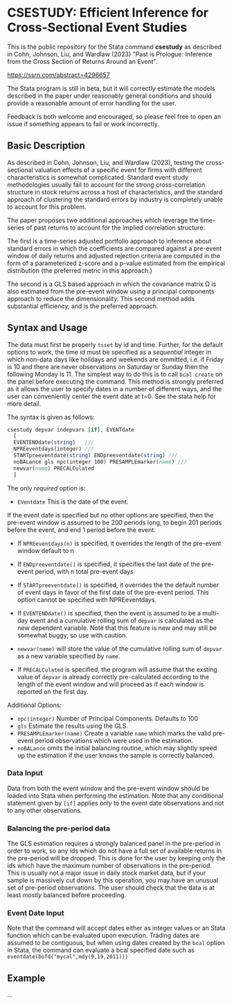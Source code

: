 # CSESTUDY: Efficient Inference for Cross-Sectional Event Studies
This is the public repository for the Stata command **csestudy** as described in Cohn, Johnson, Liu, and Wardlaw (2023) "Past is Prologue: Inference from the Cross Section of Returns Around an Event".

https://ssrn.com/abstract=4296657

The Stata program is still in beta, but it will correctly estimate the models described in the paper under reasonably general conditions and should provide a reasonable amount of error handling for the user.

Feedback is both welcome and encouraged, so please feel free to open an issue if something appears to fail or work incorrectly.

## Basic Description

As described in Cohn, Johnson, Liu, and Wardlaw (2023), testing the cross-sectional valuation effects of a specific event for firms with different characteristics is somewhat complicated. Standard event study methodologies usually fail to account for the strong cross-correlation structure in stock returns across a host of characteristics, and the standard approach of clustering the standard errors by industry is completely unable to account for this problem.

The paper proposes two additional approaches which leverage the time-series of past returns to account for the implied correlation structure:

The first is a time-series adjusted portfolio approach to inference about standard errors in which the coefficients are compared against a pre-event window of daily returns and adjusted rejection criteria are computed in the form of a parameterized z-score and a p-value estimated from the empirical distribution (the preferred metric in this approach.)

The second is a GLS based approach in which the covariance matrix Ω is also estimated from the pre-event window using a principal components approach to reduce the dimensionality. This second method adds substantial efficiency, and is the preferred approach.

## Syntax and Usage

The data must first be properly `tsset` by id and time. Further, for the default options to work, the time id must be specified as a _sequential_ integer in which non-data days like holidays and weekends are ommitted, i.e. if Friday is 10 and there are never observations on Saturday or Sunday then the following Monday is 11. The simplest way to do this is to call `bcal create` on the panel before executing the command. This method is strongly preferred as it allows the user to specify dates in a number of different ways, and the user can conveniently center the event date at t=0. See the stata help for more detail. 

The syntax is given as follows:

```stata
csestudy depvar indepvars [if], EVENTdate
  [
  EVENTENDdate(string)   ///
  NPREeventdays(integer) ///
  STARTpreeventdate(string) ENDpreeventdate(string) ///
  noBALance gls npc(integer 100) PRESAMPLEmarker(name) ///
  newvar(name) PRECALCulated
  ] 
```
The only _required_ option is:
- `EVentdate` This is the date of the event.

If the event date is specified but no other options are specified, then the pre-event window is assumed to be 200 periods long, to begin 201 periods before the event, and end 1 period before the event.

- If `NPREeventdays(n)` is specified, it overrides the length of the pre-event window default to n
- If `ENDpreeventdate()` is specified, it specifies the last date of the pre-event period, with n total pre-event days
- If `STARTpreeventdate()` is specified, it overrides the the default number of event days in favor of the first date of the pre-event period. This option cannot be specified with NPREeventdays.

- If `EVENTENDdate()` is specified, then the event is assumed to be a multi-day event and a cumulative rolling sum of `depvar` is calculated as the new dependent variable. Note that this feature is new and may still be somewhat buggy, so use with caution.
- `newvar(name)` will store the value of the cumulative rolling sum of `depvar` as a new variable specified by `name`.
- If `PRECALCulated` is specified, the program will assume that the exsting value of `depvar` is already correctly pre-calculated according to the length of the event window and will proceed as if each window is reported on the first day.
 
Additional Options:
- `npc(integer)`  Number of Principal Components. Defaults to 100
- `gls` Estimate the results using the GLS.
- `PRESAMPLEmarker(name)`  Create a variable `name` which marks the valid pre-event period observations which were used in the estimation.
- `noBALance` omits the initial balancing routine, which may slightly speed up the estimation if the user knows the sample is correctly balanced.
 

### Data Input
Data from both the event window and the pre-event window should be loaded into Stata when performing the estimation. Note that any conditional statement given by `[if]` applies *only* to the event date observations and not to any other observations.


### Balancing the pre-period data
The GLS estimation requires a strongly balanced panel in the pre-period in order to work, so any ids which do not have a full set of available returns in the pre-period will be dropped. This is done for the user by keeping only the ids which have the maximum number of observations in the pre-period. This is usually not a major issue in daily stock market data, but if your sample is massively cut down by this operation, you may have an unusual set of pre-period observations. The user should check that the data is at least *mostly* balanced before proceeding.


### Event Date Input
Note that the command will accept dates either as integer values or an Stata function which can be evaluated upon execution. Trading dates are assumed to be contiguous, but when using dates created by the `bcal` option in Stata, the command can evaluate a bcal specified date such as `eventdate(bofd("mycal",mdy(9,19,2011)))`

## Example
...
